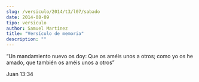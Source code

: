 ```yaml
---
slug: /versiculo/2014/t3/l07/sabado
date: 2014-08-09
tipo: versiculo
author: Samuel Martínez
title: "Versículo de memoria"
description: ""
---
```


“Un mandamiento nuevo os doy: Que os améis unos a otros; como yo os he amado, que también os améis unos a otros”

Juan 13:34
